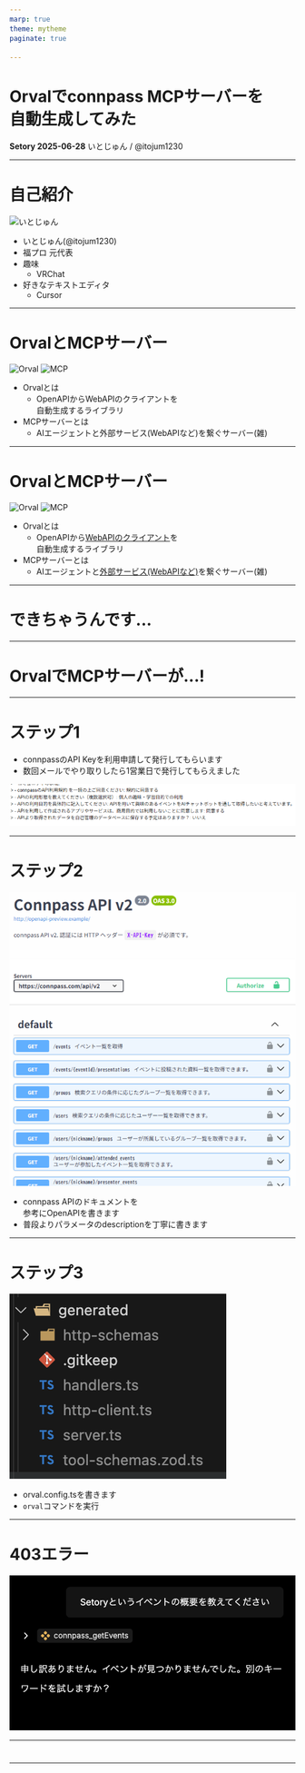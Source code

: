 ```yaml
---
marp: true
theme: mytheme
paginate: true

---
```

<script src="https://cdn.tailwindcss.com/3.0.16"></script>
<script>tailwind.config = { corePlugins: { preflight: false } }</script>



<div class="title">

# Orvalでconnpass MCPサーバーを</br>自動生成してみた
</div>
<div class="info">

**Setory 2025-06-28**
いとじゅん / @itojum1230
</div>

---

# 自己紹介

<div class="flex">
<img src="https://lh3.googleusercontent.com/a/ACg8ocJxcTtJdUnbmEE6vjkZXYiem9Bf5wUF-_G_cmdwTv9lz63VMEI2Lp9i4p97EIvVU9xt_l_vXhgXF17GQvJPErmjh_UEZb0=s288-c-no" alt="いとじゅん" class="w-[300px] h-[300px] my-auto">


- いとじゅん(@itojum1230)
- 福プロ 元代表
- 趣味
  - VRChat
- 好きなテキストエディタ
  - Cursor

</div>

---

# OrvalとMCPサーバー

<div class="flex">
  <div class="flex flex-col">
    <img src="https://orval.dev/images/emblem.svg" alt="Orval" class="w-[200px] my-auto">
    <img src="https://avatars.githubusercontent.com/u/182288589?s=200&v=4" alt="MCP" class="w-[200px] my-auto">
  </div>

  - Orvalとは
    - OpenAPIからWebAPIのクライアントを<br/>自動生成するライブラリ
  - MCPサーバーとは
    - AIエージェントと外部サービス(WebAPIなど)を繋ぐサーバー(雑)

</div>

---

# OrvalとMCPサーバー

<div class="flex">
  <div class="flex flex-col">
    <img src="https://orval.dev/images/emblem.svg" alt="Orval" class="w-[200px] my-auto">
    <img src="https://avatars.githubusercontent.com/u/182288589?s=200&v=4" alt="MCP" class="w-[200px] my-auto">
  </div>

  - Orvalとは
    - OpenAPIから<u>WebAPIのクライアント</u>を<br/>自動生成するライブラリ
  - MCPサーバーとは
    - AIエージェントと<u>外部サービス(WebAPIなど)</u>を繋ぐサーバー(雑)

</div>

---

<div class="chapter">

# できちゃうんです...

</div>

---

<div class="chapter">

# OrvalでMCPサーバーが...!

</div>

---

# ステップ1
- connpassのAPI Keyを利用申請して発行してもらいます
- 数回メールでやり取りしたら1営業日で発行してもらえました

<img src="./connpass.png" class="w-full">

---

# ステップ2

<div class="flex">
  <div class="flex flex-col">
    <img src="./connpass_openapi.png" alt="MCP" class="w-[700px] mt-10">
  </div>

  - connpass APIのドキュメントを<br/>参考にOpenAPIを書きます
  - 普段よりパラメータのdescriptionを丁寧に書きます

</div>

---


# ステップ3

<div class="flex">
  <div class="flex flex-col">
    <img src="./generate.png" alt="MCP" class="w-[500px] mt-10">
  </div>

  - orval.config.tsを書きます
  - `orval`コマンドを実行

</div>

---

# 403エラー

<div class="flex">
  <img src="./mastra_error.png" class="mx-auto mt-10">
</div>

---

# 



---


